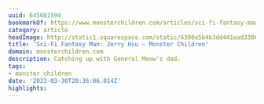 ```yaml
---
uuid: 645601594
bookmarkOf: https://www.monsterchildren.com/articles/sci-fi-fantasy-man-jerry-hsu
category: article
headImage: http://static1.squarespace.com/static/6398e5b4b3dd441ead33860a/t/6422637ac7858c31cd161c10/1679975290506/image_6483441.JPG?format=1500w
title: 'Sci-Fi Fantasy Man: Jerry Hsu — Monster Children'
domain: monsterchildren.com
description: Catching up with General Meow's dad.
tags:
- monster children
date: '2023-03-30T20:36:06.014Z'
highlights: 
---
```



